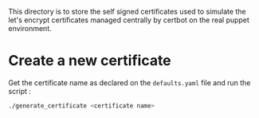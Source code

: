 This directory is to store the self signed certificates used to simulate the let's encrypt certificates managed centrally by certbot on the real puppet environment.

# Create a new certificate

Get the certificate name as declared on the ``defaults.yaml`` file and run the script :

```bash
./generate_certificate <certificate name>
```

